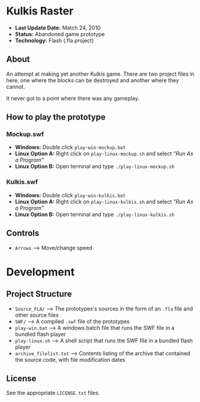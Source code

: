 # Kulkis Raster

 - **Last Update Date:** Match 24, 2010
 - **Status:** Abandoned game prototype
 - **Technology:** Flash (.fla project)


## About
An attempt at making yet another Kulkis game. There are two project files in
here, one where the blocks can be destroyed and another where they cannot.

It never got to a point where there was any gameplay.


## How to play the prototype

### Mockup.swf
 - **Windows:** Double click `play-win-mockup.bat`
 - **Linux Option A:** Right click on `play-linux-mockup.sh` and
   select *"Run As a Program"*
 - **Linux Option B:** Open terminal and type `./play-linux-mockup.sh`


### Kulkis.swf
 - **Windows:** Double click `play-win-kulkis.bat`
 - **Linux Option A:** Right click on `play-linux-kulkis.sh` and
   select *"Run As a Program"*
 - **Linux Option B:** Open terminal and type `./play-linux-kulkis.sh`


## Controls
 - `Arrows` ⟶ Move/change speed


# Development
## Project Structure
 - `Source_FLA/` ⟶ The prototypes's sources in the form of an `.fla` file
    and other source files
 - `SWF/` ⟶ A compiled `.swf` file of the prototypes
 - `play-win.bat` ⟶ A windows batch file that runs the SWF file in
   a bundled flash player
 - `play-linux.sh` ⟶ A shell script that runs the SWF file in
   a bundled flash player
 - `archive_filelist.txt` ⟶ Contents listing of the archive that contained the
   source code, with file modification dates


## License
See the appropriate `LICENSE.txt` files.